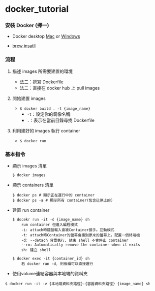# docker_tutorial
### 安裝 Docker (擇一)
* Docker desktop [Mac](https://hub.docker.com/editions/community/docker-ce-desktop-mac/) or [Windows](https://hub.docker.com/editions/community/docker-ce-desktop-windows)

* [brew insatll](https://blog.yowko.com/homebrew-docker/)


### 流程
1. 描述 images 所需要建置的環境
    * 法二：撰寫 Dockerfile
    * 法二：直接在 docker hub 上 pull images
  
2. 開始建置 images
    * `$ docker build . -t {image_name}`
        - `-t`：設定你的鏡像名稱
        - `.`：表示在當前目錄尋找 Dockerfile
       
3. 利用建好的 images 執行 container
    * `$ docker run`



### 基本指令
* 顯示 images 清單
    ```
    $ docker images
    ```

* 顯示 containers 清單
    ```
    $ docker ps # 顯示正在運行中的 container
    $ docker ps -a # 顯示所有 container(包含已停止的)
    ```

* 建置 run container
    ```
    $ docekr run -it -d {image_name} sh 
        run container 但進入編程模式
        -i: attach時鍵盤輸入會被Container接手。互動模式
        -t: attach時Container的螢幕會接到原來的螢幕上。配置一個終端機
        -d: --detach 背景執行, 結束 shell 不會停止 container
        --rm: Automatically remove the container when it exits
        sh: 建立 shell

    $ docker exec -it {container_id} sh
        若 docker run -d, 則後續可以直接運行
    ```

* 使用volume連結容器與本地端的資料夾
```
$ docker run -it -v {本地端資料夾路徑}:{容器資料夾路徑} {image_name} sh
```
